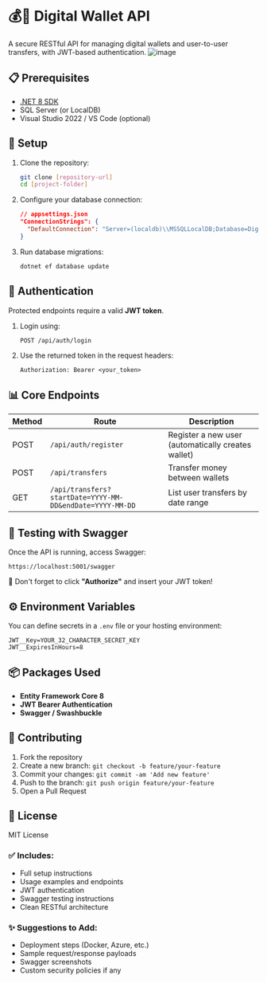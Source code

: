 # 💰🔐 Digital Wallet API

A secure RESTful API for managing digital wallets and user-to-user transfers, with JWT-based authentication.
![image](https://github.com/user-attachments/assets/0cb19c32-957f-4bba-8cd9-4037c956b5e6)

## 📋 Prerequisites

- [.NET 8 SDK](https://dotnet.microsoft.com/download)
- SQL Server (or LocalDB)
- Visual Studio 2022 / VS Code (optional)

## 🚀 Setup

1. Clone the repository:

   ```bash
   git clone [repository-url]
   cd [project-folder]
   ```

2. Configure your database connection:

   ```json
   // appsettings.json
   "ConnectionStrings": {
     "DefaultConnection": "Server=(localdb)\\MSSQLLocalDB;Database=DigitalWallet;Trusted_Connection=True;"
   }
   ```

3. Run database migrations:

   ```bash
   dotnet ef database update
   ```

## 🔑 Authentication

Protected endpoints require a valid **JWT token**.

1. Login using:

   ```
   POST /api/auth/login
   ```

2. Use the returned token in the request headers:

   ```
   Authorization: Bearer <your_token>
   ```

## 📊 Core Endpoints

| Method | Route | Description |
|--------|-------|-------------|
| POST   | `/api/auth/register` | Register a new user (automatically creates wallet) |
| POST   | `/api/transfers`     | Transfer money between wallets |
| GET    | `/api/transfers?startDate=YYYY-MM-DD&endDate=YYYY-MM-DD` | List user transfers by date range |

## 🧪 Testing with Swagger

Once the API is running, access Swagger:

```
https://localhost:5001/swagger
```

🔐 Don't forget to click **"Authorize"** and insert your JWT token!

## ⚙️ Environment Variables

You can define secrets in a `.env` file or your hosting environment:

```
JWT__Key=YOUR_32_CHARACTER_SECRET_KEY
JWT__ExpiresInHours=8
```

## 📦 Packages Used

- **Entity Framework Core 8**
- **JWT Bearer Authentication**
- **Swagger / Swashbuckle**

## 🤝 Contributing

1. Fork the repository  
2. Create a new branch: `git checkout -b feature/your-feature`  
3. Commit your changes: `git commit -am 'Add new feature'`  
4. Push to the branch: `git push origin feature/your-feature`  
5. Open a Pull Request

## 📄 License

MIT License

### ✅ Includes:

- Full setup instructions  
- Usage examples and endpoints  
- JWT authentication  
- Swagger testing instructions  
- Clean RESTful architecture

### ✨ Suggestions to Add:

- Deployment steps (Docker, Azure, etc.)  
- Sample request/response payloads  
- Swagger screenshots  
- Custom security policies if any
